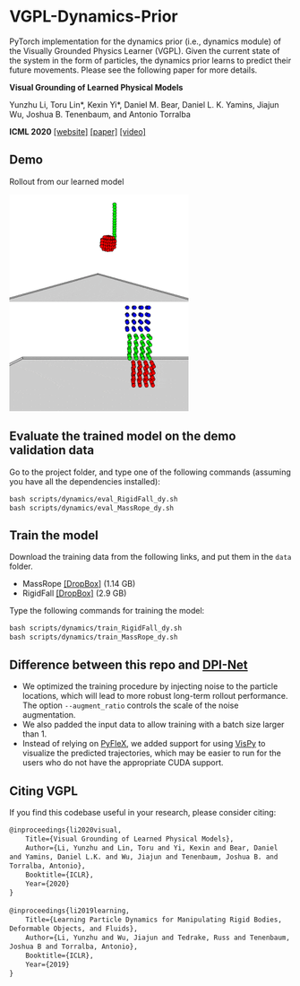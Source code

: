 # VGPL-Dynamics-Prior

PyTorch implementation for the dynamics prior (i.e., dynamics module) of the Visually Grounded Physics Learner (VGPL). Given the current state of the system in the form of particles, the dynamics prior learns to predict their future movements. Please see the following paper for more details.

**Visual Grounding of Learned Physical Models**

Yunzhu Li, Toru Lin*, Kexin Yi*, Daniel M. Bear, Daniel L. K. Yamins, Jiajun Wu, Joshua B. Tenenbaum, and Antonio Torralba

**ICML 2020**
[[website]](http://visual-physics-grounding.csail.mit.edu/) [[paper]](https://arxiv.org/abs/2004.13664) [[video]](https://www.youtube.com/watch?v=P_LrG0lzc-0&feature=youtu.be)


## Demo

Rollout from our learned model

![](imgs/MassRope.gif)  ![](imgs/RigidFall.gif)


## Evaluate the trained model on the demo validation data

Go to the project folder, and type one of the following commands (assuming you have all the dependencies installed):

    bash scripts/dynamics/eval_RigidFall_dy.sh
    bash scripts/dynamics/eval_MassRope_dy.sh
    
## Train the model

Download the training data from the following links, and put them in the `data` folder.

- MassRope [[DropBox]](https://www.dropbox.com/s/mqc87hwo9sdubnu/data_MassRope.zip?dl=0) (1.14 GB)
- RigidFall [[DropBox]](https://www.dropbox.com/s/hra0okrkg99h0bb/data_RigidFall.zip?dl=0) (2.9 GB)

Type the following commands for training the model:

    bash scripts/dynamics/train_RigidFall_dy.sh
    bash scripts/dynamics/train_MassRope_dy.sh
    
## Difference between this repo and [DPI-Net](https://github.com/YunzhuLi/DPI-Net)

- We optimized the training procedure by injecting noise to the particle locations, which will lead to more robust long-term rollout performance. The option `--augment_ratio` controls the scale of the noise augmentation.
- We also padded the input data to allow training with a batch size larger than 1.
- Instead of relying on [PyFleX](https://github.com/YunzhuLi/PyFleX), we added support for using [VisPy](http://vispy.org/) to visualize the predicted trajectories, which may be easier to run for the users who do not have the appropriate CUDA support.


## Citing VGPL

If you find this codebase useful in your research, please consider citing:

    @inproceedings{li2020visual,
        Title={Visual Grounding of Learned Physical Models},
        Author={Li, Yunzhu and Lin, Toru and Yi, Kexin and Bear, Daniel and Yamins, Daniel L.K. and Wu, Jiajun and Tenenbaum, Joshua B. and Torralba, Antonio},
        Booktitle={ICLR},
        Year={2020}
    }

    @inproceedings{li2019learning,
        Title={Learning Particle Dynamics for Manipulating Rigid Bodies, Deformable Objects, and Fluids},
        Author={Li, Yunzhu and Wu, Jiajun and Tedrake, Russ and Tenenbaum, Joshua B and Torralba, Antonio},
        Booktitle={ICLR},
        Year={2019}
    }
